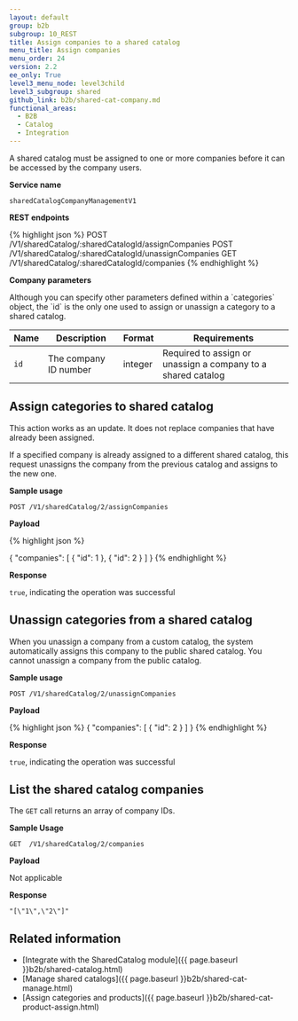 ```yaml
---
layout: default
group: b2b
subgroup: 10_REST
title: Assign companies to a shared catalog
menu_title: Assign companies
menu_order: 24
version: 2.2
ee_only: True
level3_menu_node: level3child
level3_subgroup: shared
github_link: b2b/shared-cat-company.md
functional_areas:
  - B2B
  - Catalog
  - Integration
---
```


A shared catalog must be assigned to one or more companies before it can be accessed by the company users.

**Service name**

`sharedCatalogCompanyManagementV1`


**REST endpoints**

{% highlight json %}
POST /V1/sharedCatalog/:sharedCatalogId/assignCompanies
POST /V1/sharedCatalog/:sharedCatalogId/unassignCompanies
GET  /V1/sharedCatalog/:sharedCatalogId/companies
{% endhighlight %}

**Company parameters**

<div class="bs-callout bs-callout-info" id="info" markdown="1">
Although you can specify other parameters defined within a `categories` object, the `id` is the only one used to assign or unassign a category to a shared catalog.
</div>

Name | Description | Format | Requirements
--- | --- | --- | ---
`id` | The company ID number | integer | Required to assign or unassign a company to a shared catalog

## Assign categories to shared catalog

This action works as an update. It does not replace companies that have already been assigned.

If a specified company is already assigned to a different shared catalog, this request unassigns the company from the previous catalog and assigns to the new one.

**Sample usage**

`POST /V1/sharedCatalog/2/assignCompanies`

**Payload**

{% highlight json %}

{
  "companies": [
    {
      "id": 1
    },
    {
      "id": 2
    }
  ]
}
{% endhighlight %}

**Response**

`true`, indicating the operation was successful

## Unassign categories from a shared catalog

When you unassign a company from a custom catalog, the system automatically assigns this company to the public shared catalog. You cannot unassign a company from the public catalog.

**Sample usage**

`POST /V1/sharedCatalog/2/unassignCompanies`

**Payload**

{% highlight json %}
{
  "companies": [
    {
      "id": 2
    }
  ]
}
{% endhighlight %}

**Response**

`true`, indicating the operation was successful

## List the shared catalog companies

The `GET` call returns an array of company IDs.

**Sample Usage**

`GET  /V1/sharedCatalog/2/companies`

**Payload**

Not applicable

**Response**

`"[\"1\",\"2\"]"`

## Related information

* [Integrate with the SharedCatalog module]({{ page.baseurl }}b2b/shared-catalog.html)
* [Manage shared catalogs]({{ page.baseurl }}b2b/shared-cat-manage.html)
* [Assign categories and products]({{ page.baseurl }}b2b/shared-cat-product-assign.html)
